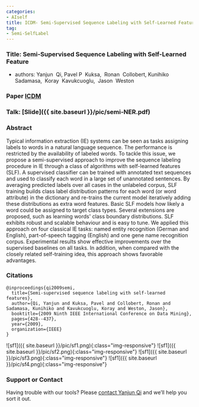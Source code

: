 ```yaml
---
categories:
- AIself
title: ICDM- Semi-Supervised Sequence Labeling with Self-Learned Feature
tag:
- Semi-SelfLabel 
---
```


<a name="semislf"></a>

### Title: Semi-Supervised Sequence Labeling with Self-Learned Feature

+ authors: Yanjun  Qi, Pavel P  Kuksa,  Ronan  Collobert, Kunihiko  Sadamasa,  Koray  Kavukcuoglu,  Jason  Weston


### Paper [ICDM](http://www.cs.cmu.edu/~qyj/papersA08/selfFea-icdm09-c5.pdf)


### Talk: [Slide]({{ site.baseurl }}/pic/semi-NER.pdf)


### Abstract
Typical information extraction (IE) systems can be seen as tasks assigning labels to words in a natural language sequence. The performance is restricted by the availability of labeled words. To tackle this issue, we propose a semi-supervised approach to improve the sequence labeling procedure in IE through a class of algorithms with self-learned features (SLF). A supervised classifier can be trained with annotated text sequences and used to classify each word in a large set of unannotated sentences. By averaging predicted labels over all cases in the unlabeled corpus, SLF training builds class label distribution patterns for each word (or word attribute) in the dictionary and re-trains the current model iteratively adding these distributions as extra word features. Basic SLF models how likely a word could be assigned to target class types. Several extensions are proposed, such as learning words' class boundary distributions. SLF exhibits robust and scalable behaviour and is easy to tune. We applied this approach on four classical IE tasks: named entity recognition (German and English), part-of-speech tagging (English) and one gene name recognition corpus. Experimental results show effective improvements over the supervised baselines on all tasks. In addition, when compared with the closely related self-training idea, this approach shows favorable advantages.


### Citations

```
@inproceedings{qi2009semi,
  title={Semi-supervised sequence labeling with self-learned features},
  author={Qi, Yanjun and Kuksa, Pavel and Collobert, Ronan and Sadamasa, Kunihiko and Kavukcuoglu, Koray and Weston, Jason},
  booktitle={2009 Ninth IEEE International Conference on Data Mining},
  pages={428--437},
  year={2009},
  organization={IEEE}
}
```
![sf1]({{ site.baseurl }}/pic/sf1.png){:class="img-responsive"}
![sf1]({{ site.baseurl }}/pic/sf2.png){:class="img-responsive"}
![sf1]({{ site.baseurl }}/pic/sf3.png){:class="img-responsive"}
![sf1]({{ site.baseurl }}/pic/sf4.png){:class="img-responsive"}



### Support or Contact

Having trouble with our tools? Please [contact Yanjun Qi](mailto:yq2h@virginia.edu) and we’ll help you sort it out.
